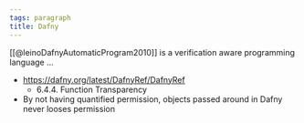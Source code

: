 ```yaml
---
tags: paragraph
title: Dafny
---
```


[[@leinoDafnyAutomaticProgram2010]] is a verification aware programming language ...

- https://dafny.org/latest/DafnyRef/DafnyRef
    - 6.4.4. Function Transparency
- By not having quantified permission, objects passed around in Dafny never looses permission
